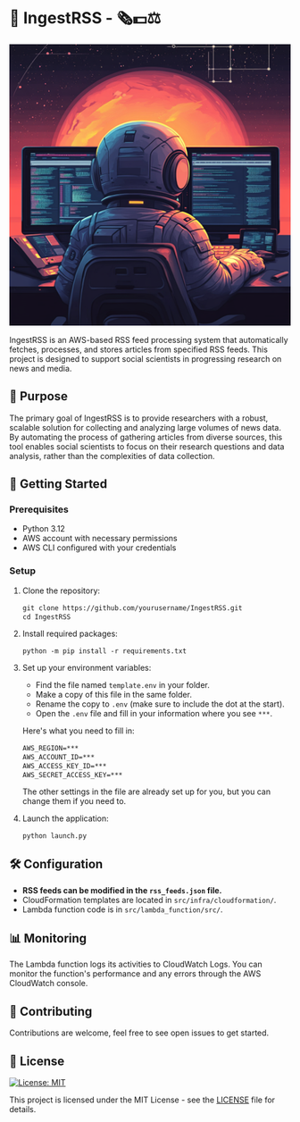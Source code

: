 # 🚀 IngestRSS - 🗞️💵⚖️

![Header](wallpaper.png)

IngestRSS is an AWS-based RSS feed processing system that automatically fetches, processes, and stores articles from specified RSS feeds. This project is designed to support social scientists in progressing research on news and media.

## 🎯 Purpose

The primary goal of IngestRSS is to provide researchers with a robust, scalable solution for collecting and analyzing large volumes of news data. By automating the process of gathering articles from diverse sources, this tool enables social scientists to focus on their research questions and data analysis, rather than the complexities of data collection.

## 🚀 Getting Started

### Prerequisites

- Python 3.12
- AWS account with necessary permissions
- AWS CLI configured with your credentials

### Setup

1. Clone the repository:
   ```
   git clone https://github.com/yourusername/IngestRSS.git
   cd IngestRSS
   ```

2. Install required packages:
   ```
   python -m pip install -r requirements.txt
   ```

3. Set up your environment variables:
   - Find the file named `template.env` in your folder.
   - Make a copy of this file in the same folder.
   - Rename the copy to `.env` (make sure to include the dot at the start).
   - Open the `.env` file and fill in your information where you see `***`.
   
   Here's what you need to fill in:
   ```
   AWS_REGION=***
   AWS_ACCOUNT_ID=***
   AWS_ACCESS_KEY_ID=***
   AWS_SECRET_ACCESS_KEY=***
   ```
   
   The other settings in the file are already set up for you, but you can change them if you need to.

4. Launch the application:
   ```
   python launch.py
   ```

## 🛠️ Configuration

- **RSS feeds can be modified in the `rss_feeds.json` file.**
- CloudFormation templates are located in `src/infra/cloudformation/`.
- Lambda function code is in `src/lambda_function/src/`.

## 📊 Monitoring

The Lambda function logs its activities to CloudWatch Logs. You can monitor the function's performance and any errors through the AWS CloudWatch console.

## 🤝 Contributing

Contributions are welcome, feel free to see open issues to get started. 


## 📄 License

[![License: MIT](https://img.shields.io/badge/License-MIT-green.svg)](https://opensource.org/licenses/MIT)

This project is licensed under the MIT License - see the [LICENSE](LICENSE) file for details.

